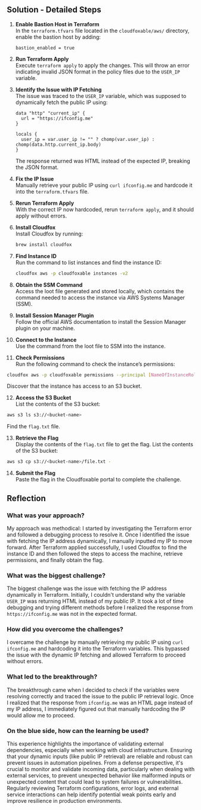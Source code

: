 ## Solution - Detailed Steps

1. **Enable Bastion Host in Terraform**  
   In the `terraform.tfvars` file located in the `cloudfoxable/aws/` directory, enable the bastion host by adding:
   ```hcl
   bastion_enabled = true
   ```
   
2. **Run Terraform Apply**  
   Execute `terraform apply` to apply the changes. This will throw an error indicating invalid JSON format in the policy files due to the `USER_IP` variable.

3. **Identify the Issue with IP Fetching**  
   The issue was traced to the `USER_IP` variable, which was supposed to dynamically fetch the public IP using:
   ```hcl
   data "http" "current_ip" {
     url = "https://ifconfig.me"
   }

   locals {
     user_ip = var.user_ip != "" ? chomp(var.user_ip) : chomp(data.http.current_ip.body)
   }
   ```
   The response returned was HTML instead of the expected IP, breaking the JSON format.

4. **Fix the IP Issue**  
   Manually retrieve your public IP using `curl ifconfig.me` and hardcode it into the `terraform.tfvars` file.

5. **Rerun Terraform Apply**  
   With the correct IP now hardcoded, rerun `terraform apply`, and it should apply without errors.

6. **Install Cloudfox**  
   Install Cloudfox by running:
   ```bash
   brew install cloudfox
   ```

7. **Find Instance ID**  
   Run the command to list instances and find the instance ID:
   ```bash
   cloudfox aws -p cloudfoxable instances -v2
   ```

8. **Obtain the SSM Command**  
   Access the loot file generated and stored locally, which contains the command needed to access the instance via AWS Systems Manager (SSM).

9. **Install Session Manager Plugin**  
   Follow the official AWS documentation to install the Session Manager plugin on your machine.

10. **Connect to the Instance**  
   Use the command from the loot file to SSM into the instance.

11. **Check Permissions**  
   Run the following command to check the instance’s permissions:
   ```bash
   cloudfox aws -p cloudfoxable permissions --principal [NameOfInstanceRole]
   ```
   Discover that the instance has access to an S3 bucket.

12. **Access the S3 Bucket**  
   List the contents of the S3 bucket:
   ```bash
   aws s3 ls s3://<bucket-name>
   ```
   Find the `flag.txt` file.

13. **Retrieve the Flag**  
   Display the contents of the `flag.txt` file to get the flag.
   List the contents of the S3 bucket:
   ```bash
   aws s3 cp s3://<bucket-name>/file.txt -
   ```

14. **Submit the Flag**  
   Paste the flag in the Cloudfoxable portal to complete the challenge.

## Reflection  
### What was your approach?  
My approach was methodical: I started by investigating the Terraform error and followed a debugging process to resolve it. Once I identified the issue with fetching the IP address dynamically, I manually inputted my IP to move forward. After Terraform applied successfully, I used Cloudfox to find the instance ID and then followed the steps to access the machine, retrieve permissions, and finally obtain the flag.

### What was the biggest challenge?  
The biggest challenge was the issue with fetching the IP address dynamically in Terraform. Initially, I couldn't understand why the variable `USER_IP` was returning HTML instead of my public IP. It took a lot of time debugging and trying different methods before I realized the response from `https://ifconfig.me` was not in the expected format.

### How did you overcome the challenges?  
I overcame the challenge by manually retrieving my public IP using `curl ifconfig.me` and hardcoding it into the Terraform variables. This bypassed the issue with the dynamic IP fetching and allowed Terraform to proceed without errors.

### What led to the breakthrough?  
The breakthrough came when I decided to check if the variables were resolving correctly and traced the issue to the public IP retrieval logic. Once I realized that the response from `ifconfig.me` was an HTML page instead of my IP address, I immediately figured out that manually hardcoding the IP would allow me to proceed.

### On the blue side, how can the learning be used?  
This experience highlights the importance of validating external dependencies, especially when working with cloud infrastructure. Ensuring that your dynamic inputs (like public IP retrieval) are reliable and robust can prevent issues in automation pipelines. From a defense perspective, it's crucial to monitor and validate incoming data, particularly when dealing with external services, to prevent unexpected behavior like malformed inputs or unexpected content that could lead to system failures or vulnerabilities. Regularly reviewing Terraform configurations, error logs, and external service interactions can help identify potential weak points early and improve resilience in production environments.